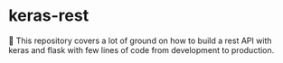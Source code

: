 # keras-rest
💎 This repository covers a lot of ground on how to build a rest API with keras and flask with few lines of code from development to production.
